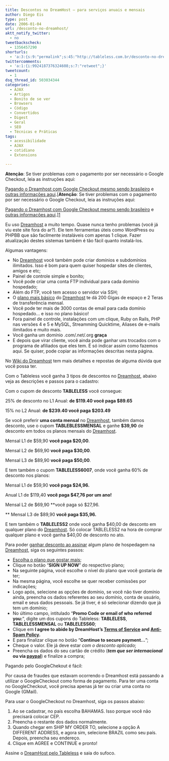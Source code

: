 ```yaml
---
title: Descontos no DreamHost – para serviços anuais e mensais
author: Diego Eis
type: post
date: 2006-01-04
url: /desconto-no-dreamhost/
aktt_notify_twitter:
  - no
tweetbackscheck:
  - 1356457290
shorturls:
  - 'a:3:{s:9:"permalink";s:45:"http://tableless.com.br/desconto-no-dreamhost";s:7:"tinyurl";s:26:"http://tinyurl.com/3eghu4p";s:4:"isgd";s:19:"http://is.gd/QkAsBP";}'
twittercomments:
  - 'a:1:{i:9924187376324608;s:7:"retweet";}'
tweetcount:
  - 1
dsq_thread_id: 503034344
categories:
  - AJAX
  - Artigos
  - Bonito de se ver
  - Browsers
  - Código
  - Convertidos
  - Digest
  - Geral
  - SEO
  - Técnicas e Práticas
tags:
  - acessibilidade
  - AJAX
  - cotidiano
  - Extensions

---
```

**Atenção**: Se tiver problemas com o pagamento por ser necessário o Google Checkout, leia as instruções aqui:
  
[Pagando o Dreamhost com Google Checkout mesmo sendo brasileiro][1] e [outras informações aqui][2].[**Atenção**: Se tiver problemas com o pagamento por ser necessário o Google Checkout, leia as instruções aqui:
  
[Pagando o Dreamhost com Google Checkout mesmo sendo brasileiro][1] e [outras informações aqui][2].][1] 

Eu uso [Dreamhost][3] a muito tempo. Quase nunca tenho problemas (você já viu este site fora do ar?). Ele tem ferramentas úteis como WordPress ou PHPBB que são facilmente instaláveis com apenas 1 clique. Fazer atualização destes sistemas também é tão fácil quanto instalá-los.

Algumas vantagens:

  * No [Dreamhost][3] você também pode criar domínios e subdomínios ilimitados. Isso é bom para quem quiser hospedar sites de clientes, amigos e etc;
  * Painel de controle simple e bonito;
  * Você pode criar uma conta FTP individual para cada domínio hospedado;
  * Além do FTP, você tem acesso o servidor via SSH;
  * O [plano mais básico][4] do [Dreamhost][3] te dá 200 Gigas de espaço e 2 Teras de transferência mensal.
  * Você pode ter mais de 3000 contas de email para cada domínio hospedado&#8230; e isso no plano básico!
  * Fora painel de controle, instalações com um clique, Ruby on Rails, PHP nas versões 4 e 5 e MySQL, Streamming Quicktime, Aliases de e-mails ilimitados e muito mais.
  * Você ganha um domínio .com/.net/.org ****graça****
  * E depois que virar cliente, você ainda pode ganhar uns trocados com o programa de afiliados que eles tem. É só indicar assim como fazemos aqui. Se quiser, pode copiar as informações descritas nesta página.

No [Wiki do Dreamhost][5] tem mais detalhes e repostas de alguma dúvida que você possa ter.

Com o Tableless você ganha 3 tipos de descontos no [Dreamhost][3], abaixo veja as descrições e passos para o cadastro:

Com o cupom de desconto **TABLELESS** você consegue:
  
25% de desconto no L1 Anual: **de $119.40 você paga $89.65**
  
15% no L2 Anual: **de $239.40 você paga $203.49**

Se você preferir **uma conta mensal** no [Dreamhost][3], também damos desconto, use o cupom **TABLEBLESSMENSAL** e ganhe **$39,90** de desconto em todos os planos mensais do [Dreamhost][3].
  
Mensal L1 de $59,90 **você paga $20,00**.
  
Mensal L2 de $69,90 **você paga $30,00**.
  
Mensal L3 de $89,90 **você paga $50,00**.

E tem também o cupom **TABLELESS6007**, onde você ganha 60% de desconto nos planos:
  
Mensal L1 de $59,90 **você paga $24,96.**
  
Anual L1 de $119,40 **você paga $47,76 por um ano!**
  
Mensal L2 de $69,90 **você paga só $27,96.
  
** Mensal L3 de $89,90 **você paga $35,96.**

E tem também o **TABLELESS2** onde você ganha $40,00 de desconto em qualquer plano do [Dreamhost][3]. Só colocar TABLELESS2 na hora de comprar qualquer plano e você ganha $40,00 de desconto no ato.

Para poder [ganhar desconto ao assinar][3] algum plano de hospedagem na [Dreamhost][3], siga os seguintes passos:

  * [Escolha o plano que gostar mais][3];
  * Clique no botão “**SIGN UP NOW**” do respectivo plano;
  * Na seguinte página, você escolhe o nível do plano que você gostaria de ter;
  * Na mesma página, você escolhe se quer receber comissões por indicações;
  * Logo após, selecione as opções de domínio, se você não tiver domínio ainda, preencha os dados referentes ao seu domínio, conta de usuário, email e seus dados pessoais. Se já tiver, é só selecionar dizendo que já tem um domínio;
  * No último campo, intitulado “**Promo Code or email of who referred you:**“, digite um dos cupons do Tableless: **TABLELESS**, **TABLELESSMENSAL** ou **TABLELESS60**;
  * Clique em **I agree to abide by DreamHost&#8217;s <a href="http://www.dreamhost.com/tos.html" target="new">Terms of Service</a> and <a href="http://www.dreamhost.com/spam.html" target="new">Anti-Spam Policy</a>.**
  * E para finalizar clique no botão “**Continue to secure payment…**”;
  * Cheque o valor. Ele já deve estar _com o desconto aplicado_;
  * Preencha os dados do seu cartão de crédito (**_tem que ser internacional_** **ou via [paypal][6]**) e finalize a compra;

Pagando pelo GoogleChekout é fácil:

Por causa de fraudes que estavam ocorrendo o Dreamhost está passando a utilizar o GoogleCheckout como forma de pagamento. Para ter uma conta no GoogleCheckout, você precisa apenas já ter ou criar uma conta no Google (GMail).

Para usar o GoogleCheckout no Dreamhost, siga os passos abaixo:

  1. Ao se cadastrar, no país escolha BAHAMAS. Isso porque você não precisará colocar CEP.
  2. Preencha o restante dos dados normalmente.
  3. Quando chegar em SHIP MY ORDER TO, selecione a opção A DIFFERENT ADDRESS, e agora sim, selecione BRAZIL como seu país. Depois, preencha seu endereço.
  4. Clique em AGREE e CONTINUE e pronto!

Assine o [DreamHost pelo Tableless][3] e saia do sufoco.

 [1]: http://blog.elcio.com.br/pagando-o-dreamhost-com-google-checkout-mesmo-sendo-brasileiro/
 [2]: http://www.revolucao.etc.br/archives/criando-sua-conta-no-google-checkout-para-assinar-a-dreamhost/
 [3]: http://www.dreamhost.com/r.cgi?132780/hosting.html
 [4]: http://www.dreamhost.com/r.cgi?132780/signup/?next_step=Index
 [5]: http://wiki.dreamhost.com/index.php/Main_Page
 [6]: http://www.paypal.com/us/